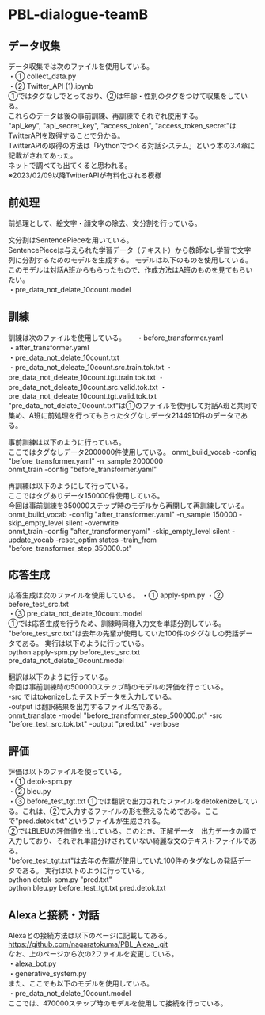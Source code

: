 # PBL-dialogue-teamB 

## データ収集
データ収集では次のファイルを使用している。  
・① collect_data.py  
・② Twitter_API (1).ipynb  
①ではタグなしでとっており、②は年齢・性別のタグをつけて収集をしている。  
これらのデータは後の事前訓練、再訓練でそれぞれ使用する。  
"api_key", "api_secret_key", "access_token", "access_token_secret"はTwitterAPIを取得することで分かる。  
TwitterAPIの取得の方法は「Pythonでつくる対話システム」という本の3.4章に記載がされてあった。  
ネットで調べても出てくると思われる。  
※2023/02/09以降TwitterAPIが有料化される模様  



## 前処理
前処理として、絵文字・顔文字の除去、文分割を行っている。  


文分割はSentencePieceを用いている。  
SentencePieceは与えられた学習データ（テキスト）から教師なし学習で文字列に分割するためのモデルを生成する。  モデルは以下のものを使用している。このモデルは対話A班からもらったもので、作成方法はA班のものを見てもらいたい。  
・pre_data_not_delate_10count.model  



## 訓練
訓練は次のファイルを使用している。  　
・before_transformer.yaml  
・after_transformer.yaml  
・pre_data_not_delate_10count.txt  
・pre_data_not_deleate_10count.src.train.tok.txt
・pre_data_not_deleate_10count.tgt.train.tok.txt
・pre_data_not_deleate_10count.src.valid.tok.txt
・pre_data_not_deleate_10count.tgt.valid.tok.txt
"pre_data_not_delate_10count.txt"は①のファイルを使用して対話A班と共同で集め、A班に前処理を行ってもらったタグなしデータ2144910件のデータである。





事前訓練は以下のように行っている。  
ここではタグなしデータ2000000件使用している。
onmt_build_vocab -config "before_transformer.yaml" -n_sample 2000000  
onmt_train -config "before_transformer.yaml"

再訓練は以下のようにして行っている。  
ここではタグありデータ150000件使用している。  
今回は事前訓練を350000ステップ時のモデルから再開して再訓練している。  
onmt_build_vocab -config "after_transformer.yaml" -n_sample 150000 -skip_empty_level silent -overwrite  
onmt_train -config "after_transformer.yaml" -skip_empty_level silent -update_vocab -reset_optim states -train_from "before_transformer_step_350000.pt"  



## 応答生成
応答生成は次のファイルを使用している。
・① apply-spm.py
・② before_test_src.txt  
・③ pre_data_not_delate_10count.model  
①では応答生成を行うため、訓練時同様入力文を単語分割している。
"before_test_src.txt"は去年の先輩が使用していた100件のタグなしの発話データである。
実行は以下のように行っている。  
python apply-spm.py before_test_src.txt pre_data_not_delate_10count.model  

翻訳は以下のように行っている。  
今回は事前訓練時の500000ステップ時のモデルの評価を行っている。  
-src ではtokenizeしたテストデータを入力している。  
-output は翻訳結果を出力するファイル名である。  
onmt_translate -model "before_transformer_step_500000.pt" -src "before_test_src.tok.txt" -output "pred.txt"  -verbose  



## 評価
評価は以下のファイルを使っている。  
・① detok-spm.py  
・② bleu.py  
・③ before_test_tgt.txt
①では翻訳で出力されたファイルをdetokenizeしている。これは、②で入力するファイルの形を整えるためである。ここで"pred.detok.txt"というファイルが生成される。  
②ではBLEUの評価値を出している。このとき、正解データ　出力データの順で入力しており、それぞれ単語分けされていない綺麗な文のテキストファイルである。  
"before_test_tgt.txt"は去年の先輩が使用していた100件のタグなしの発話データである。 
実行は以下のように行っている。  
python detok-spm.py "pred.txt"  
python bleu.py before_test_tgt.txt pred.detok.txt  



## Alexaと接続・対話
Alexaとの接続方法は以下のページに記載してある。  
https://github.com/nagaratokuma/PBL_Alexa_.git  
なお、上のページから次の2ファイルを変更している。  
・alexa_bot.py  
・generative_system.py  
また、ここでも以下のモデルを使用している。  
・pre_data_not_delate_10count.model  
ここでは、470000ステップ時のモデルを使用して接続を行っている。
